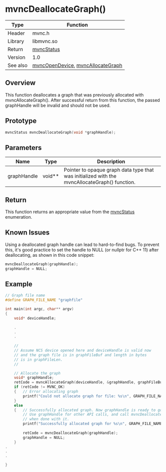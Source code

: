 # mvncDeallocateGraph()

Type|Function
------------ | -------------
Header|mvnc.h
Library| libmvnc.so
Return|[mvncStatus](mvncStatus.md)
Version|1.0
See also|[mvncOpenDevice](mvncOpenDevice.md), [mvncAllocateGraph](mvncAllocateGraph.md)

## Overview
This function deallocates a graph that was previously allocated with mvncAllocateGraph(). After successful return from this function, the passed graphHandle will be invalid and should not be used.

## Prototype

```C
mvncStatus mvncDeallocateGraph(void *graphHandle);
```
## Parameters

Name|Type|Description
----|----|-----------
graphHandle|void\*\*|Pointer to opaque graph data type that was initialized with the mvncAllocateGraph() function.

## Return
This function returns an appropriate value from the [mvncStatus](mvncStatus.md) enumeration.

## Known Issues
Using a deallocated graph handle can lead to hard-to-find bugs. To prevent this, it's good practice to set the handle to NULL (or nullptr for C++ 11) after deallocating, as shown in this code snippet:
```C++
mvncDeallocateGraph(graphHandle);
graphHandle = NULL;
```

## Example
```C
// Graph file name
#define GRAPH_FILE_NAME "graphfile"

int main(int argc, char** argv)
{
    void* deviceHandle; 
    
    .
    .
    .
    
    //
    // Assume NCS device opened here and deviceHandle is valid now
    // and the graph file is in graphFileBuf and length in bytes  
    // is in graphFileLen.
    //

    // Allocate the graph
    void* graphHandle;
    retCode = mvncAllocateGraph(deviceHandle, &graphHandle, graphFileBuf, graphFileLen);
    if (retCode != MVNC_OK)
    {   // Error allocating graph
        printf("Could not allocate graph for file: %s\n", GRAPH_FILE_NAME); 
    }
    else
    {   // Successfully allocated graph. Now graphHandle is ready to go.  
        // Use graphHandle for other API calls, and call mvncDeallocateGraph
        // when done with it.
        printf("Successfully allocated graph for %s\n", GRAPH_FILE_NAME);
        
        retCode = mvncDeallocateGraph(graphHandle);
        graphHandle = NULL;
    }
.
.
.

}
```
